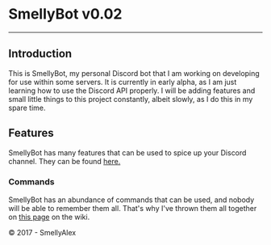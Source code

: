# SmellyBot v0.02
---
## Introduction
This is SmellyBot, my personal Discord bot that I am working on developing for use within some servers. 
It is currently in early alpha, as I am just learning how to use the Discord API properly. I will be adding features and small little things to this project constantly, albeit slowly, as I do this in my spare time.

## Features
SmellyBot has many features that can be used to spice up your Discord channel. They can be found [here.](https://github.com/SmellyAlex/SmellyBot/wiki/features)

### Commands
SmellyBot has an abundance of commands that can be used, and nobody will be able to remember them all. That's why I've thrown them all together on [this page](https://github.com/SmellyAlex/SmellyBot/wiki/Commands) on the wiki.

© 2017 - SmellyAlex